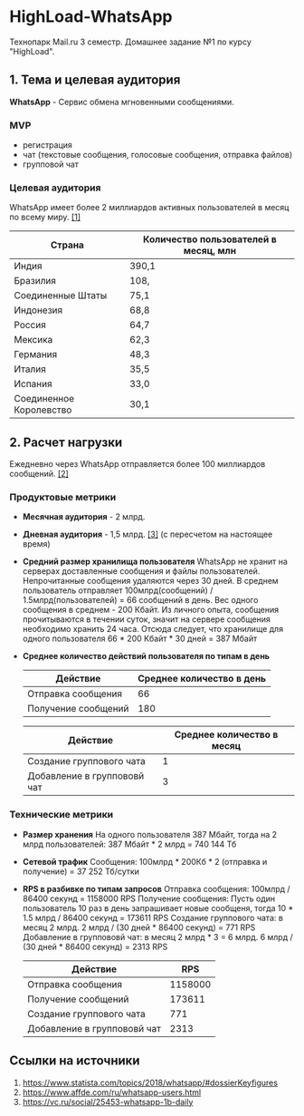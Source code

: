 # HighLoad-WhatsApp
Технопарк Mail.ru 3 семестр. Домашнее задание №1 по курсу "HighLoad".

## 1. Тема и целевая аудитория

**WhatsApp** - Cервис обмена мгновенными сообщениями.

### MVP
 - регистрация
 - чат (текстовые сообщения, голосовые сообщения, отправка файлов)
 - групповой чат


### Целевая аудитория

WhatsApp имеет более 2 миллиардов активных пользователей в месяц по всему миру. [[1]](https://www.statista.com/topics/2018/whatsapp/#dossierKeyfigures)

**Страна**|**Количество пользователей в месяц, млн**
---|---
Индия|390,1
Бразилия|108,
Соединенные Штаты|75,1
Индонезия|68,8
Россия|64,7
Мексика|62,3
Германия|48,3
Италия|35,5
Испания|33,0
Соединенное Королевство|30,1


## 2. Расчет нагрузки

Ежедневно через WhatsApp отправляется более 100 миллиардов сообщений. [[2]](https://www.affde.com/ru/whatsapp-users.html)

### Продуктовые метрики

* **Месячная аудитория** - 2 млрд.
* **Дневная аудитория** - 1,5 млрд. [[3]](https://vc.ru/social/25453-whatsapp-1b-daily) (с пересчетом на настоящее время)
* **Средний размер хранилища пользователя**
WhatsApp не хранит на серверах доставленные сообщения и файлы пользователей. Непрочитанные сообщения удаляются через 30 дней.
В среднем пользователь отправляет 100млрд(сообщений) / 1.5млрд(пользователей) = 66 сообщений в день. Вес одного сообщения в среднем - 200 Кбайт.
Из личного опыта, сообщения прочитываются в течении суток, значит на сервере сообщения необходимо хранить 24 часа. Отсюда следует, что хранилище для одного пользователя
66 * 200 Кбайт * 30 дней = 387 Мбайт
* **Среднее количество действий пользователя по типам в день**

  **Действие**|**Среднее количество в день**
  ---|---
  Отправка сообщения|66
  Получение сообщений|180

  **Действие**|**Среднее количество в месяц**
  ---|---
  Создание группового чата|1
  Добавление в группововй чат|3

### Технические метрики

* **Размер хранения**
  На одного пользователя 387 Мбайт, тогда на 2 млрд пользователей:
  387 Мбайт * 2 млрд = 740 144 Тб
* **Сетевой трафик**
  Сообщения:
  100млрд * 200Кб * 2 (отправка и получение) = 37 252 Тб/сутки
* **RPS в разбивке по типам запросов**
  Отправка сообщения: 100млрд / 86400 секунд = 1158000 RPS
  Получение сообщения: Пусть один пользователь 10 раз в день запрашивает новые сообщеня, тогда 10 * 1.5 млрд / 86400 секунд = 173611 RPS
  Создание группового чата: в месяц 2 млрд. 2 млрд / (30 дней * 86400 секунд) = 771 RPS
  Добавление в группововй чат: в месяц 2 млрд * 3 = 6 млрд. 6 млрд / (30 дней * 86400 секунд) = 2313 RPS

  **Действие**|**RPS**
  ---|---
  Отправка сообщения|1158000
  Получение сообщений|173611
  Создание группового чата|771
  Добавление в группововй чат|2313

## Ссылки на источники
1. https://www.statista.com/topics/2018/whatsapp/#dossierKeyfigures
2. https://www.affde.com/ru/whatsapp-users.html
3. https://vc.ru/social/25453-whatsapp-1b-daily
